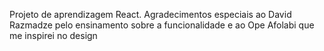 Projeto de aprendizagem React. Agradecimentos especiais ao David Razmadze pelo ensinamento sobre a funcionalidade e ao Ope Afolabi que me inspirei no design


